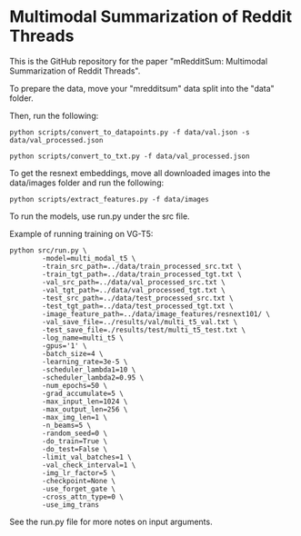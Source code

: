 # Multimodal Summarization of Reddit Threads

This is the GitHub repository for the paper "mRedditSum: Multimodal Summarization of Reddit Threads".

To prepare the data, move your "mredditsum" data split into the "data" folder.

Then, run the following:

```
python scripts/convert_to_datapoints.py -f data/val.json -s data/val_processed.json
```
```
python scripts/convert_to_txt.py -f data/val_processed.json
```

To get the resnext embeddings, move all downloaded images into the data/images folder and run the following:

```
python scripts/extract_features.py -f data/images
```

To run the models, use run.py under the src file.

Example of running training on VG-T5:
```
python src/run.py \
        -model=multi_modal_t5 \
        -train_src_path=../data/train_processed_src.txt \
        -train_tgt_path=../data/train_processed_tgt.txt \
        -val_src_path=../data/val_processed_src.txt \
        -val_tgt_path=../data/val_processed_tgt.txt \
        -test_src_path=../data/test_processed_src.txt \
        -test_tgt_path=../data/test_processed_tgt.txt \
        -image_feature_path=../data/image_features/resnext101/ \
        -val_save_file=../results/val/multi_t5_val.txt \
        -test_save_file=./results/test/multi_t5_test.txt \
        -log_name=multi_t5 \
        -gpus='1' \
        -batch_size=4 \
        -learning_rate=3e-5 \
        -scheduler_lambda1=10 \
        -scheduler_lambda2=0.95 \
        -num_epochs=50 \
        -grad_accumulate=5 \
        -max_input_len=1024 \
        -max_output_len=256 \
        -max_img_len=1 \
        -n_beams=5 \
        -random_seed=0 \
        -do_train=True \
        -do_test=False \
        -limit_val_batches=1 \
        -val_check_interval=1 \
        -img_lr_factor=5 \
        -checkpoint=None \
        -use_forget_gate \
        -cross_attn_type=0 \
        -use_img_trans 
```

See the run.py file for more notes on input arguments.